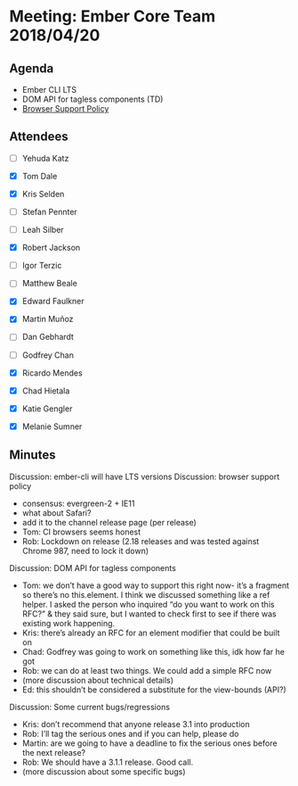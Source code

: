 # Meeting: Ember Core Team 2018/04/20

## Agenda

- Ember CLI LTS
- DOM API for tagless components (TD)
- [Browser Support Policy](https://github.com/emberjs/website/issues/2870)

## Attendees

- [ ] Yehuda Katz
- [x] Tom Dale
- [x] Kris Selden
- [ ] Stefan Pennter
- [ ] Leah Silber
- [x] Robert Jackson
- [ ] Igor Terzic
- [ ] Matthew Beale
- [x] Edward Faulkner
- [x] Martin Muñoz
- [ ] Dan Gebhardt
- [ ] Godfrey Chan
- [x] Ricardo Mendes
- [x] Chad Hietala
- [x] Katie Gengler
- [x] Melanie Sumner


## Minutes

Discussion: ember-cli will have LTS versions
Discussion: browser support policy

- consensus: evergreen-2 + IE11
- what about Safari?
- add it to the channel release page (per release)
- Tom: CI browsers seems honest
- Rob: Lockdown on release (2.18 releases and was tested against Chrome 987, need to lock it down)

Discussion: DOM API for tagless components

- Tom: we don’t have a good way to support this right now- it’s a fragment so there’s no this.element. I think we discussed something like a ref helper. I asked the person who inquired “do you want to work on this RFC?” & they said sure, but I wanted to check first to see if there was existing work happening.
- Kris: there’s already an RFC for an element modifier that could be built on
- Chad: Godfrey was going to work on something like this, idk how far he got
- Rob: we can do at least two things. We could add a simple RFC now
- (more discussion about technical details)
- Ed: this shouldn’t be considered a substitute for the view-bounds (API?)

Discussion: Some current bugs/regressions

- Kris: don’t recommend that anyone release 3.1 into production
- Rob: I’ll tag the serious ones and if you can help, please do
- Martin: are we going to have a deadline to fix the serious ones before the next release?
- Rob: We should have a 3.1.1 release. Good call.
- (more discussion about some specific bugs)

